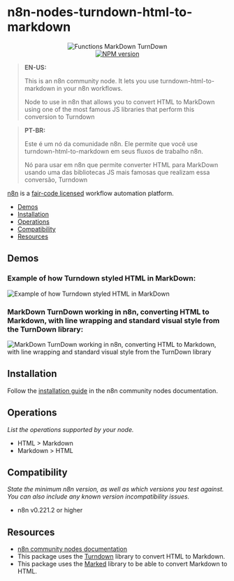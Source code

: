# n8n-nodes-turndown-html-to-markdown

<p align="center">
    <img src="https://i.imgur.com/OoBh1ro.png" alt="Functions MarkDown TurnDown"/>
    <br/>
    <a href="https://www.npmjs.com/package/n8n-nodes-turndown-html-to-markdown"><img src="https://img.shields.io/npm/v/n8n-nodes-turndown-html-to-markdown.svg?logo=npm" alt="NPM version"/></a>
    <br/>
</p>

> **EN-US:**
>  
> This is an n8n community node. It lets you use turndown-html-to-markdown in your n8n workflows.
> 
> Node to use in n8n that allows you to convert HTML to MarkDown using one of the most famous JS libraries that perform this conversion to Turndown

> **PT-BR:**
>  
> Este é um nó da comunidade n8n. Ele permite que você use turndown-html-to-markdown em seus fluxos de trabalho n8n.
> 
> Nó para usar em n8n que permite converter HTML para MarkDown usando uma das bibliotecas JS mais famosas que realizam essa conversão, Turndown

[n8n](https://n8n.io/) is a [fair-code licensed](https://docs.n8n.io/reference/license/) workflow automation platform.

* [Demos](#demos)  
* [Installation](#installation)  
* [Operations](#operations)  
* [Compatibility](#compatibility)  
* [Resources](#resources)  

## Demos
### Example of how Turndown styled HTML in MarkDown:
![Example of how Turndown styled HTML in MarkDown](https://i.imgur.com/CD9R8mc.png)
### MarkDown TurnDown working in n8n, converting HTML to Markdown, with line wrapping and standard visual style from the TurnDown library:
![MarkDown TurnDown working in n8n, converting HTML to Markdown, with line wrapping and standard visual style from the TurnDown library](https://i.imgur.com/93yZGt3.png)


## Installation

Follow the [installation guide](https://docs.n8n.io/integrations/community-nodes/installation/gui-install/#install-a-community-node) in the n8n community nodes documentation.

## Operations

_List the operations supported by your node._
- HTML > Markdown
- Markdown > HTML

## Compatibility

_State the minimum n8n version, as well as which versions you test against. You can also include any known version incompatibility issues._
- n8n v0.221.2 or higher

## Resources

* [n8n community nodes documentation](https://docs.n8n.io/integrations/community-nodes/)
* This package uses the [Turndown](https://github.com/mixmark-io/turndown) library to convert HTML to Markdown.
* This package uses the [Marked](https://github.com/markedjs/marked) library to be able to convert Markdown to HTML.

